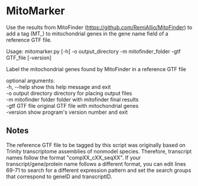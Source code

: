 # MitoMarker

Use the results from MitoFinder (https://github.com/RemiAllio/MitoFinder) to add a tag (MT_) to mitochondrial
genes in the gene name field of a reference GTF file.
 
Usage: mitomarker.py [-h] -o output_directory -m mitofinder_folder -gtf GTF_file [-version]

Label the mitochondrial genes found by MitoFinder in a reference GTF file

optional arguments:  
  -h, --help            	show this help message and exit  
  -o output directory   	directory for placing output files  
  -m mitofinder folder  	folder with mitofinder final results  
  -gtf GTF file         	original GTF file with mitochondrial genes  
  -version              	show program's version number and exit  

 
 
## Notes

The reference GTF file to be tagged by this script was originally based on Trinity transcriptome assemblies of nonmodel species.
Therefore, transcript names follow the format "compXX_cXX_seqXX". If your transcript/gene/protein name follows a different format,
you can edit lines 69-71 to search for a different expression pattern and set the search groups that correspond to geneID and
transcriptID.